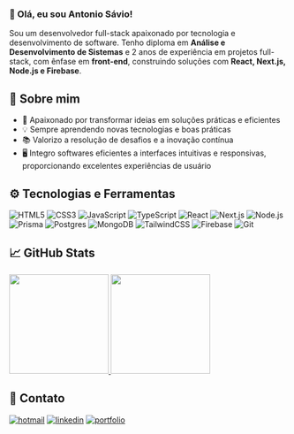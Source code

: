 ### 👋 Olá, eu sou Antonio Sávio!

Sou um desenvolvedor full-stack apaixonado por tecnologia e desenvolvimento de software. Tenho diploma em **Análise e Desenvolvimento de Sistemas** e 2 anos de experiência em projetos full-stack, com ênfase em **front-end**, construindo soluções com **React, Next.js, Node.js e Firebase**.

## 🚀 Sobre mim
- 🎯 Apaixonado por transformar ideias em soluções práticas e eficientes  
- 💡 Sempre aprendendo novas tecnologias e boas práticas  
- 📚 Valorizo a resolução de desafios e a inovação contínua  
- 🖥️ Integro softwares eficientes a interfaces intuitivas e responsivas, proporcionando excelentes experiências de usuário

## ⚙️ Tecnologias e Ferramentas
   ![HTML5](https://img.shields.io/badge/html5-%23E34F26.svg?style=for-the-badge&logo=html5&logoColor=white)
   ![CSS3](https://img.shields.io/badge/css3-%231572B6.svg?style=for-the-badge&logo=css3&logoColor=white)
   ![JavaScript](https://img.shields.io/badge/javascript-%23323330.svg?style=for-the-badge&logo=javascript&logoColor=%23F7DF1E)
   ![TypeScript](https://img.shields.io/badge/TypeScript-007ACC?style=for-the-badge&logo=typescript&logoColor=white)
   ![React](https://img.shields.io/badge/React-20232A?style=for-the-badge&logo=react&logoColor=61DAFB)
   ![Next.js](https://img.shields.io/badge/Next.js-000000?style=for-the-badge&logo=next.js&logoColor=white)
   ![Node.js](https://img.shields.io/badge/Node.js-339933?style=for-the-badge&logo=nodedotjs&logoColor=white)
   ![Prisma](https://img.shields.io/badge/Prisma-3982CE?style=for-the-badge&logo=Prisma&logoColor=white)
   ![Postgres](https://img.shields.io/badge/postgres-%23316192.svg?style=for-the-badge&logo=postgresql&logoColor=white)
   ![MongoDB](https://img.shields.io/badge/MongoDB-%234ea94b.svg?style=for-the-badge&logo=mongodb&logoColor=white)
   ![TailwindCSS](https://img.shields.io/badge/tailwindcss-%2338B2AC.svg?style=for-the-badge&logo=tailwind-css&logoColor=white)
   ![Firebase](https://img.shields.io/badge/Firebase-FFCA28?style=for-the-badge&logo=firebase&logoColor=black)
   ![Git](https://img.shields.io/badge/git-%23F05033.svg?style=for-the-badge&logo=git&logoColor=white)

## 📈 GitHub Stats
<a href="https://github.com/Antonio-Savio">
   <img height="180em" src="https://github-readme-stats.vercel.app/api?username=Antonio-Savio&show_icons=true&theme=tokyonight&include_all_commits=true&count_private=true"/>
   <img height="180em" src="https://github-readme-stats.vercel.app/api/top-langs/?username=Antonio-Savio&layout=compact&langs_count=6&theme=tokyonight"/>
</a>
      
 ## 📧 Contato
<a href="mailto:savio.aragao@hotmail.com" target="_blank"><img src="https://img.shields.io/badge/Microsoft%20Outlook-0078D4.svg?style=for-the-badge&logo=Microsoft-Outlook&logoColor=white" alt="hotmail"></a>
<a href="https://www.linkedin.com/in/antonio-savio/" target="_blank"><img src="https://img.shields.io/badge/LinkedIn-0A66C2.svg?style=for-the-badge&logo=LinkedIn&logoColor=white" alt="linkedin"></a>
<a href="https://portfolio-antonio-savios-projects.vercel.app/" target="_blank"><img src="https://img.shields.io/badge/portfolio-8c2a99?style=for-the-badge&logo=powerbi&logoColor=black" alt="portfolio"></a>
